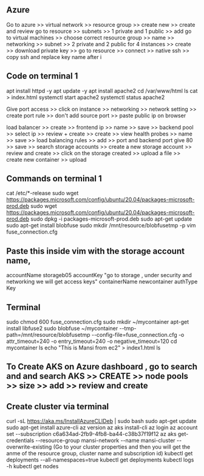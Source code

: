 ## Azure

Go to azure >> virtual network >> resource group >> create new >> create and review 
go to resource >> subnets >> 1 private and 1 public >> add 
go to virtual machines >> choose correct resource group >> name >> networking >> subnet >> 2 private and 2 public for 4 instances >> create >> download private key >> go to resource >>  connect >> native ssh >> copy ssh and replace key name after i

## Code on terminal 1

 apt install httpd -y
 apt update -y
 apt install apache2
  cd /var/www/html
  ls
  cat > index.html
  systemctl start apache2
  systemctl status apache2

Give port access >> click on instance >> networking >> network setting >> create port rule >> don't add source port >> paste public ip on browser

load balancer >> create >> frontend ip >> name >> save >> backend pool >> select ip >> review + create >> create >> view health probes >> name >> save >>
load balancing rules >> add >> port and backend port give 80 >> save >> search storage accounts >> create a new storage account >> review and create >>
click on the storage created >> upload a file >> create new container >> upload

## Commands on terminal 1

 cat /etc/*-release
 sudo wget
 https://packages.microsoft.com/config/ubuntu/20.04/packages-microsoft-prod.deb
 sudo wget https://packages.microsoft.com/config/ubuntu/20.04/packages-microsoft-prod.deb
 sudo dpkg -i packages-microsoft-prod.deb
 sudo apt-get update
 sudo apt-get install blobfuse
 sudo mkdir /mnt/resource/blobfusetmp -p
 vim fuse_connection.cfg

## Paste this inside vim with the storage account name, 
accountName storageb05
accountKey "go to storage , under security and networking we will get access keys"
containerName newcontainer
authType Key

## Terminal 
 sudo chmod 600 fuse_connection.cfg
 sudo mkdir ~/mycontainer
 apt-get install libfuse2
 sudo blobfuse ~/mycontainer --tmp-path=/mnt/resource/blobfusetmp  --config-file=fuse_connection.cfg -o attr_timeout=240 -o entry_timeout=240 -o negative_timeout=120
 cd mycontainer
 ls
 echo "This is Mansi from ec2" > index1.html
 ls

 ## To Create AKS on Azure dashboard , go to search and and search AKS >> CREATE >> node pools >> size >> add >> review and create 

 ## Create cluster via terminal 

curl -sL https://aka.ms/InstallAzureCLIDeb | sudo bash
sudo apt-get update
sudo apt-get install azure-cli
az version
az aks install-cli
az login
az account set --subscription c6a634ad-2fb9-4fb8-ba44-c38b37f19f12 
az aks get-credentials --resource-group mansi-network --name mansi-cluster --overwrite-existing    (Go to your cluster properties and then you will get the anme of the resource group, cluster name and subscription id)
kubectl get deployments --all-namespaces=true
kubectl get deployments
kubectl logs -h
kubectl get nodes

 
